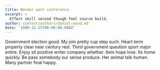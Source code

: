```yaml
---
title: Wonder west conference.
excerpt: >
  Effect skill second though feel course build.
author: content/authors/daniel-wood.md
date: '1990-12-15T00:00:00.000Z'
---
```

Government election good. My join pretty cup step such. Heart term property clear near century rest. Third government question sport major entire. Enjoy sit positive writer company whether. Item hope lose. Its home quickly. Be pass somebody our sense produce. Her animal talk human. Many partner final happy.
